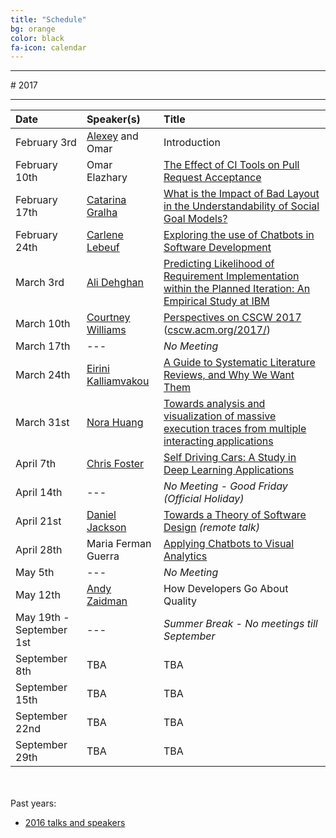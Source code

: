 ```yaml
---
title: "Schedule"
bg: orange
color: black
fa-icon: calendar
---
```


<hr>
# 2017
<hr>

| Date | Speaker(s) | Title |
|:---------|:-----------|:---------|
| February 3rd  | [Alexey](http://alexeyza.com/) and Omar | Introduction |
| February 10th | Omar Elazhary | [The Effect of CI Tools on Pull Request Acceptance](/slides/OmarElazhary_CI_and_Contributions.pdf) |
| February 17th | [Catarina Gralha](http://microlina.github.io/) | [What is the Impact of Bad Layout in the Understandability of Social Goal Models?](/slides/CatarinaGralha_LayoutUnderstandability.pdf) |
| February 24th | [Carlene Lebeuf](http://clebeuf.com/) | [Exploring the use of Chatbots in Software Development](/slides/CarleneLebeuf_BotsFrictionPoints.pdf) |
| March 3rd | [Ali Dehghan](http://thesegalgroup.org/people/ali-dehghan/) | [Predicting Likelihood of Requirement Implementation within the Planned Iteration: An Empirical Study at IBM](/slides/AliDehghan_PredictingRequirementImplementation.pdf) |
| March 10th | [Courtney Williams](http://courtneywilliams.me/) | [Perspectives on CSCW 2017](/slides/CourtneyWilliams_PerspectivesOnCSCW2017.pdf) ([cscw.acm.org/2017/](https://cscw.acm.org/2017/)) |
| March 17th | --- | *No Meeting* |
| March 24th | [Eirini Kalliamvakou](http://thesegalgroup.org/people/eirini-kalliamvakou/) | [A Guide to Systematic Literature Reviews, and Why We Want Them](/slides/EiriniKalliamvakou_SystematicLiteratureReviews.pdf) |
| March 31st | [Nora Huang](http://norahuang.github.io/) | [Towards analysis and visualization of massive execution traces from multiple interacting applications](/slides/Nora_trace_analyzer.pdf) |
| April 7th | [Chris Foster](https://fosterelli.co/) | [Self Driving Cars: A Study in Deep Learning Applications](https://fosterelli.co/file/talk/self-driving-cars.pdf) |
| April 14th | --- | *No Meeting - Good Friday (Official Holiday)* |
| April 21st | [Daniel Jackson](http://people.csail.mit.edu/dnj/) | [Towards a Theory of Software Design](http://people.csail.mit.edu/dnj/talks/uiuc16/uiuc16.pdf) *(remote talk)* |
| April 28th | Maria Ferman Guerra | [Applying Chatbots to Visual Analytics](/slides/tania-applying_chatbots_visual_analytics.pdf) |
| May 5th | --- | *No Meeting* |
| May 12th | [Andy Zaidman](http://www.st.ewi.tudelft.nl/~zaidman/) | How Developers Go About Quality |
| May 19th - September 1st  | --- | *Summer Break - No meetings till September* |
| September 8th | TBA | TBA |
| September 15th | TBA | TBA |
| September 22nd | TBA | TBA |
| September 29th | TBA | TBA |

<br><br>
Past years:

- [2016 talks and speakers](/2016)

